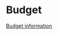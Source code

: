 # Budget

[Budget information](https://drive.google.com/drive/folders/1M5SYZkW-VbTLP3UTK68mT0rAn7YemYP6?usp=sharing)
